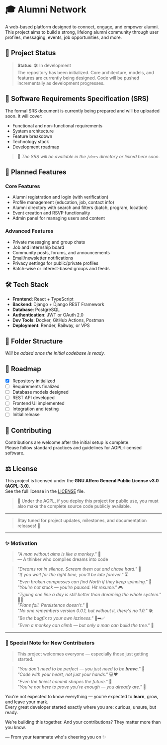 # 🎓 Alumni Network

A web-based platform designed to connect, engage, and empower alumni. This project aims to build a strong, lifelong alumni community through user profiles, messaging, events, job opportunities, and more.

## 🚧 Project Status

> **Status**: 🛠 In development  
The repository has been initialized. Core architecture, models, and features are currently being designed. Code will be pushed incrementally as development progresses.

## 📄 Software Requirements Specification (SRS)

The formal SRS document is currently being prepared and will be uploaded soon. It will cover:

- Functional and non-functional requirements  
- System architecture  
- Feature breakdown  
- Technology stack  
- Development roadmap  

> 📌 _The SRS will be available in the `/docs` directory or linked here soon._

## 🌟 Planned Features

### Core Features
- Alumni registration and login (with verification)
- Profile management (education, job, contact info)
- Alumni directory with search and filters (batch, program, location)
- Event creation and RSVP functionality
- Admin panel for managing users and content

### Advanced Features
- Private messaging and group chats
- Job and internship board
- Community posts, forums, and announcements
- Email/newsletter notifications
- Privacy settings for public/private profiles
- Batch-wise or interest-based groups and feeds

## 🛠 Tech Stack

- **Frontend**: React + TypeScript  
- **Backend**: Django + Django REST Framework  
- **Database**: PostgreSQL  
- **Authentication**: JWT or OAuth 2.0  
- **Dev Tools**: Docker, GitHub Actions, Postman  
- **Deployment**: Render, Railway, or VPS

## 📁 Folder Structure

_Will be added once the initial codebase is ready._

## 📅 Roadmap

- [x] Repository initialized
- [ ] Requirements finalized
- [ ] Database models designed
- [ ] REST API developed
- [ ] Frontend UI implemented
- [ ] Integration and testing
- [ ] Initial release

## 🤝 Contributing

Contributions are welcome after the initial setup is complete.  
Please follow standard practices and guidelines for AGPL-licensed software.

## ⚖ License

This project is licensed under the **GNU Affero General Public License v3.0 (AGPL-3.0)**.  
See the full license in the [LICENSE](./LICENSE) file.

> 🔐 Under the AGPL, if you deploy this project for public use, you must also make the complete source code publicly available.

---

> Stay tuned for project updates, milestones, and documentation releases! 🚀

---

### ✨ Motivation

> _"A man without aims is like a monkey."_ 🐒  
> — A thinker who compiles dreams into code

> _"Dreams rot in silence. Scream them out and chase hard."_ 🚀  
> _"If you wait for the right time, you'll be late forever."_ ⏳  
> _"Even broken compasses can find North if they keep spinning."_ 🧭  
> _"You’re not stuck — you're paused. Hit resume."_ 🎮  
> _"Typing one line a day is still better than dreaming the whole system."_ 👨‍💻  
> _"Plans fail. Persistence doesn't."_ 🔁  
> _"No one remembers version 0.0.1, but without it, there's no 1.0."_ 🛠  
> _"Be the bugfix to your own laziness."_ 🐛➡️✅  
> _"Even a monkey can climb — but only a man can build the tree."_ 🌳

---

### 💫 Special Note for New Contributors

> This project welcomes everyone — especially those just getting started.

> _"You don’t need to be perfect — you just need to be **brave**."_ 🌱  
> _"Code with your heart, not just your hands."_ 💻❤️  
> _"Even the tiniest commit shapes the future."_ 🧩  
> _"You’re not here to prove you’re enough — you already are."_ 🌼

You're not expected to know everything — you're expected to **learn**, grow, and leave your mark.  
Every great developer started exactly where you are: curious, unsure, but ready.

We’re building this together. And your contributions? They matter more than you know.

— From your teammate who's cheering you on ✨
